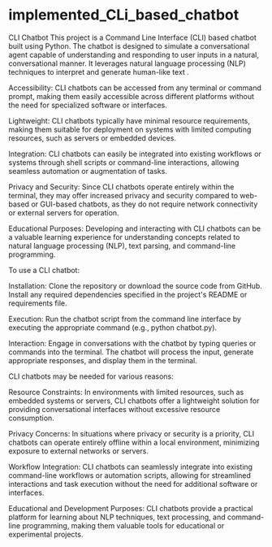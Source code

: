 # implemented_CLi_based_chatbot
CLI Chatbot This project is a Command Line Interface (CLI) based chatbot built using Python. The chatbot is designed to simulate a conversational agent capable of understanding and responding to user inputs in a natural, conversational manner. It leverages natural language processing (NLP) techniques to interpret and generate human-like text .


Accessibility: CLI chatbots can be accessed from any terminal or command prompt, making them easily accessible across different platforms without the need for specialized software or interfaces.

Lightweight: CLI chatbots typically have minimal resource requirements, making them suitable for deployment on systems with limited computing resources, such as servers or embedded devices.

Integration: CLI chatbots can easily be integrated into existing workflows or systems through shell scripts or command-line interactions, allowing seamless automation or augmentation of tasks.

Privacy and Security: Since CLI chatbots operate entirely within the terminal, they may offer increased privacy and security compared to web-based or GUI-based chatbots, as they do not require network connectivity or external servers for operation.

Educational Purposes: Developing and interacting with CLI chatbots can be a valuable learning experience for understanding concepts related to natural language processing (NLP), text parsing, and command-line programming.

To use a CLI chatbot:

Installation: Clone the repository or download the source code from GitHub. Install any required dependencies specified in the project's README or requirements file.

Execution: Run the chatbot script from the command line interface by executing the appropriate command (e.g., python chatbot.py).

Interaction: Engage in conversations with the chatbot by typing queries or commands into the terminal. The chatbot will process the input, generate appropriate responses, and display them in the terminal.

CLI chatbots may be needed for various reasons:

Resource Constraints: In environments with limited resources, such as embedded systems or servers, CLI chatbots offer a lightweight solution for providing conversational interfaces without excessive resource consumption.

Privacy Concerns: In situations where privacy or security is a priority, CLI chatbots can operate entirely offline within a local environment, minimizing exposure to external networks or servers.

Workflow Integration: CLI chatbots can seamlessly integrate into existing command-line workflows or automation scripts, allowing for streamlined interactions and task execution without the need for additional software or interfaces.

Educational and Development Purposes: CLI chatbots provide a practical platform for learning about NLP techniques, text processing, and command-line programming, making them valuable tools for educational or experimental projects.
